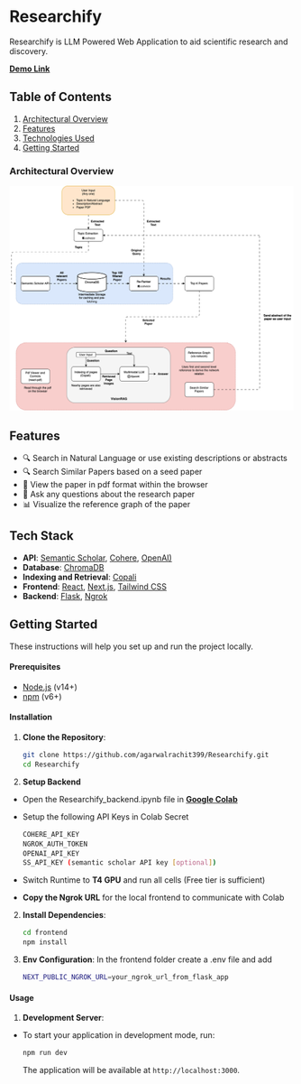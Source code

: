 # Researchify

Researchify is LLM Powered Web Application to aid scientific research and discovery.

**[Demo Link](https://www.loom.com/share/480cd7dea4dd40d5816c37a4a28cfc72?sid=1c92ae2d-6273-4602-9b8a-49f4cb9b317e)**

## Table of Contents

1. [Architectural Overview](#architectural-overview)
2. [Features](#features)
3. [Technologies Used](#tech-stack)
4. [Getting Started](#getting-started)


### Architectural Overview

![Project Logo](ResearchApp.drawio.svg)


## Features
- 🔍 Search in Natural Language or use existing descriptions or abstracts
- 🔍 Search Similar Papers based on a seed paper
- 👀 View the paper in pdf format within the browser
- 📝 Ask any questions about the research paper
- 📊 Visualize the reference graph of the paper

## Tech Stack

- **API**: [Semantic Scholar](https://www.semanticscholar.org/), [Cohere](https://cohere.com/), [OpenAI)](https://openai.com/)
- **Database**: [ChromaDB](https://www.trychroma.com/)
- **Indexing and Retrieval**: [Copali](https://huggingface.co/vidore/colpali)
- **Frontend**: [React](https://react.dev/), [Next.js](https://nextjs.org/), [Tailwind CSS](https://tailwindcss.com/)
- **Backend**: [Flask](https://flask.palletsprojects.com/en/stable/), [Ngrok](https://ngrok.com/)

## Getting Started

These instructions will help you set up and run the project locally.

#### Prerequisites

- [Node.js](https://nodejs.org/) (v14+)
- [npm](https://www.npmjs.com/) (v6+)

#### Installation

1. **Clone the Repository**:

   ```bash
   git clone https://github.com/agarwalrachit399/Researchify.git
   cd Researchify
   ```
2. **Setup Backend**

- Open the Researchify_backend.ipynb file in **[Google Colab](https://colab.research.google.com/)**
- Setup the following API Keys in Colab Secret

  ```bash
  COHERE_API_KEY
  NGROK_AUTH_TOKEN
  OPENAI_API_KEY
  SS_API_KEY (semantic scholar API key [optional])
  ``` 
- Switch Runtime to **T4 GPU** and run all cells (Free tier is sufficient)
- **Copy the Ngrok URL** for the local frontend to communicate with Colab

2. **Install Dependencies**:
   ```bash
   cd frontend
   npm install
   ```
3. **Env Configuration**:
In the frontend folder create a .env file and add

   ```bash
   NEXT_PUBLIC_NGROK_URL=your_ngrok_url_from_flask_app
   ```

#### Usage

1. **Development Server**:
- To start your application in development mode, run:

  ```bash
  npm run dev
  ```
  The application will be available at `http://localhost:3000`.
